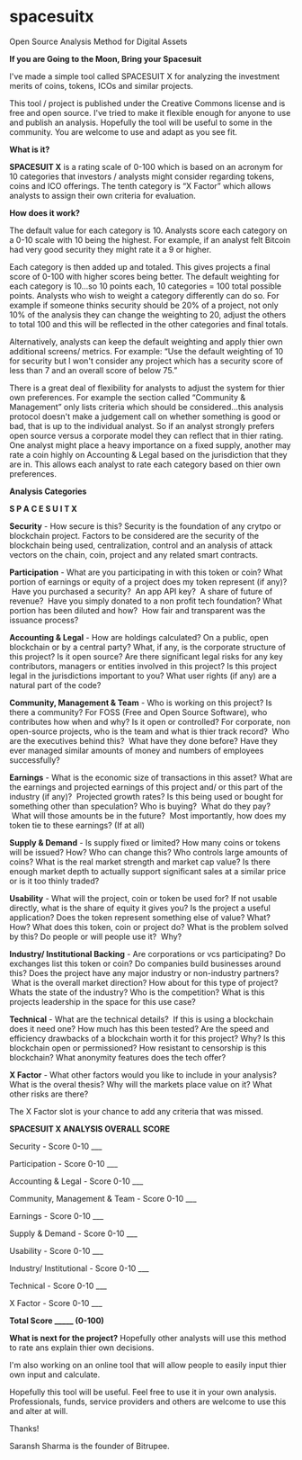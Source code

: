 # spacesuitx
Open Source Analysis Method for Digital Assets

<b>If you are Going to the Moon, Bring your Spacesuit</b>


I've made a simple tool called SPACESUIT X for analyzing the investment merits of coins, tokens, ICOs and similar projects.

This tool / project is published under the Creative Commons license and is free and open source.  I've tried to make it flexible enough for anyone to use and publish an analysis.   Hopefully the tool will be useful to some in the community.  You are welcome to use and adapt as you see fit.

<b>What is it?</b>

<b>SPACESUIT X</b> is a rating scale of 0-100 which is based on an acronym for 10 categories that investors / analysts might consider regarding tokens, coins and ICO offerings.  The tenth category is “X Factor” which allows analysts to assign their own criteria for evaluation.

<b>How does it work?</b>

The default value for each category is 10.  Analysts score each category on a 0-10 scale with 10 being the highest.  For example, if an analyst felt Bitcoin had very good security they might rate it a 9 or higher.

Each category is then added up and totaled.  This gives projects a final score of 0-100 with higher scores being better.
The default weighting for each category is 10...so 10 points each, 10 categories = 100 total possible points.  Analysts who wish to weight a category differently can do so.  For example if someone thinks security should be 20% of a project, not only 10% of the analysis they can change the weighting to 20, adjust the others to total 100 and this will be reflected in the other categories and final totals.

Alternatively, analysts can keep the default weighting and apply thier own additional screens/ metrics.  For example:  “Use the default weighting of 10 for security but I won't consider any project which has a security score of less than 7 and an overall score of below 75.”

There is a great deal of flexibility for analysts to adjust the system for thier own preferences.  For example the section called “Community & Management” only lists criteria which should be considered...this analysis protocol doesn't make a judgement call on whether something is good or bad, that is up to the individual analyst.  So if an analyst strongly prefers open source versus a corporate model they can reflect that in thier rating.  One analyst might place a heavy importance on a fixed supply, another may rate a coin highly on Accounting & Legal based on the jurisdiction that they are in.  This allows each analyst to rate each category based on thier own preferences.


<b>Analysis Categories

S P A C E S U I T   X</b>


<b>Security</b> - How secure is this?  Security is the foundation of any crytpo or blockchain project.  Factors to be considered are the security of the blockchain being used, centralization, control and an analysis of attack vectors on the chain, coin, project and any related smart contracts.

<b>Participation</b> - What are you participating in with this token or coin?  What portion of earnings or equity of a project does my token represent (if any)?  Have you purchased a security?  An app API key?  A share of future of revenue?  Have you simply donated to a non profit tech foundation?  What portion has been diluted and how?  How fair and transparent was the issuance process?

<b>Accounting & Legal</b> - How are holdings calculated?  On a public, open blockchain or by a central party?  What, if any, is the corporate structure of this project?  Is it open source?  Are there significant legal risks for any key contributors, managers or entities involved in this project?  Is this project legal in the jurisdictions important to you?  What user rights (if any) are a natural part of the code?

<b>Community, Management & Team</b> - Who is working on this project?  Is there a community? For FOSS (Free and Open Source Software), who contributes how when and why?  Is it open or controlled?  For corporate, non open-source projects, who is the team and what is thier track record?  Who are the executives behind this?  What have they done before?  Have they ever managed similar amounts of money and numbers of employees successfully? 

<b>Earnings</b> - What is the economic size of transactions in this asset?  What are the earnings and projected earnings of this project and/ or this part of the industry (if any)?  Projected growth rates? Is this being used or bought for something other than speculation? Who is buying?  What do they pay?  What will those amounts be in the future?  Most importantly, how does my token tie to these earnings? (If at all)

<b>Supply & Demand</b> - Is supply fixed or limited?  How many coins or tokens will be issued?  How?  Who can change this?  Who controls large amounts of coins?  What is the real market strength and market cap value?  Is there enough market depth to actually support significant sales at a similar price or is it too thinly traded?

<b>Usability</b> - What will the project, coin or token be used for?  If not usable directly, what is the share of equity it gives you?  Is the project a useful application?  Does the token represent something else of value?  What?  How?  What does this token, coin or project do?  What is the problem solved by this? Do people or will people use it?  Why?

<b>Industry/ Institutional Backing</b> - Are corporations or vcs participating?  Do exchanges list this token or coin?  Do companies build businesses around this?  Does the project have any major industry or non-industry partners?  What is the overall market direction?  How about for this type of project?  Whats the state of the industry?  Who is the competition?  What is this projects leadership in the space for this use case?

<b>Technical</b> - What are the technical details?  If this is using a blockchain does it need one?  How much has this been tested?  Are the speed and efficiency drawbacks of a blockchain worth it for this project?  Why?  Is this blockchain open or permissioned?  How resistant to censorship is this blockchain?  What anonymity features does the tech offer?

<b>X Factor</b> - What other factors would you like to include in your analysis?  What is the overal thesis?  Why will the markets place value on it?  What other risks are there?

The X Factor slot is your chance to add any criteria that was missed.


<b>SPACESUIT X ANALYSIS OVERALL SCORE </b>

Security -                     Score 0-10 ___

Participation -                Score 0-10 ___

Accounting & Legal -           Score 0-10 ___

Community, Management & Team - Score 0-10 ___

Earnings -                     Score 0-10 ___

Supply & Demand -              Score 0-10 ___

Usability -                    Score 0-10 ___

Industry/ Institutional -      Score 0-10 ___

Technical -                    Score 0-10 ___

X Factor -                     Score 0-10 ___

<b>                          Total Score _____ (0-100)</b>



<b>What is next for the project?</b>
Hopefully other analysts will use this method to rate ans explain thier own decisions.

I'm also working on an online tool that will allow people to easily input thier own input and calculate. 


Hopefully this tool will be useful.  Feel free to use it in your own analysis.  Professionals, funds, service providers and others are welcome to use this and alter at will.

Thanks!


Saransh Sharma is the founder of Bitrupee.


















